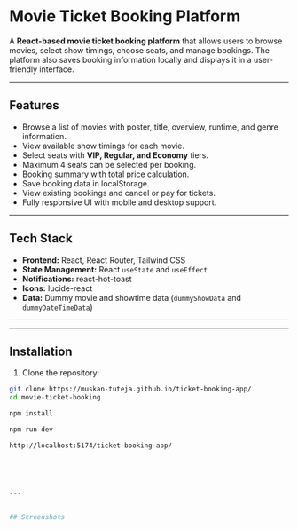 # Movie Ticket Booking Platform

A **React-based movie ticket booking platform** that allows users to browse movies, select show timings, choose seats, and manage bookings. The platform also saves booking information locally and displays it in a user-friendly interface.

---

## Features

- Browse a list of movies with poster, title, overview, runtime, and genre information.
- View available show timings for each movie.
- Select seats with **VIP, Regular, and Economy** tiers.
- Maximum 4 seats can be selected per booking.
- Booking summary with total price calculation.
- Save booking data in localStorage.
- View existing bookings and cancel or pay for tickets.
- Fully responsive UI with mobile and desktop support.

---

## Tech Stack

- **Frontend:** React, React Router, Tailwind CSS
- **State Management:** React `useState` and `useEffect`
- **Notifications:** react-hot-toast
- **Icons:** lucide-react
- **Data:** Dummy movie and showtime data (`dummyShowData` and `dummyDateTimeData`)

---


---

## Installation

1. Clone the repository:

```bash
git clone https://muskan-tuteja.github.io/ticket-booking-app/
cd movie-ticket-booking

npm install

npm run dev

http://localhost:5174/ticket-booking-app/

---



---


## Screenshots



